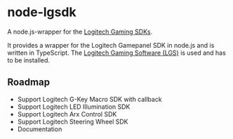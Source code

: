 # node-lgsdk

A node.js-wrapper for the [Logitech Gaming SDKs](http://gaming.logitech.com/en-us/developers).

It provides a wrapper for the Logitech Gamepanel SDK in node.js and is written in TypeScript.
The [Logitech Gaming Software (LGS)](http://support.logitech.com/en_us/software/lgs) is used and has to be installed.


## Roadmap

* Support Logitech G-Key Macro SDK with callback
* Support Logitech LED Illumination SDK
* Support Logitech Arx Control SDK
* Support Logitech Steering Wheel SDK
* Documentation
